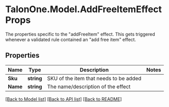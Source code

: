 # TalonOne.Model.AddFreeItemEffectProps
The properties specific to the \"addFreeItem\" effect. This gets triggered whenever a validated rule contained an \"add free item\" effect.
## Properties

Name | Type | Description | Notes
------------ | ------------- | ------------- | -------------
**Sku** | **string** | SKU of the item that needs to be added | 
**Name** | **string** | The name/description of the effect | 

[[Back to Model list]](../README.md#documentation-for-models) [[Back to API list]](../README.md#documentation-for-api-endpoints) [[Back to README]](../README.md)

